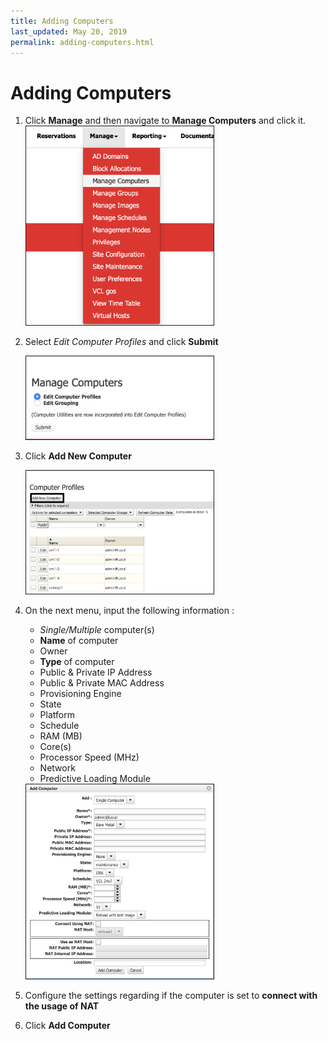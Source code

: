 ```yaml
---
title: Adding Computers
last_updated: May 20, 2019
permalink: adding-computers.html
---
```


# Adding Computers

1. Click **Manage** and then navigate to **Manage Computers** and click it.     
   <img src="images/manage_computers.png" width="300" border="1">
   
2. Select _Edit Computer Profiles_ and click **Submit** 
   
   <img src="images/submit_computer_edit.png" width="300" border="1">

3. Click **Add New Computer** 
   
   <img src="images/add_computer.png" width="300" border="1">

4. On the next menu, input the following information :
   
   * _Single/Multiple_ computer(s)
   * **Name** of computer
   * Owner
   * **Type** of computer
   * Public & Private IP Address
   * Public & Private MAC Address
   * Provisioning Engine
   * State
   * Platform
   * Schedule
   * RAM (MB)
   * Core(s) 
   * Processor Speed (MHz)
   * Network
   * Predictive Loading Module
  
    <img src="images/add_computer_menu.png" width="300" border="1">

5. Configure the settings regarding if the computer is set to **connect with the usage of NAT**
6. Click **Add Computer**

